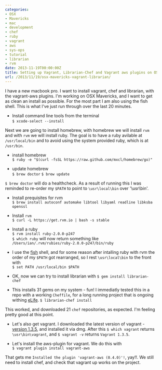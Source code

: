 ```yaml
---
categories:
- OSX
- Mavericks
- mac
- development
- chef
- ruby
- vagrant
- aws
- sys-ops
- tutorial
- librarian
- rvm
date: 2013-11-19T00:00:00Z
title: Setting up Vagrant, Librarian-Chef and Vagrant aws plugins on OSX Mavericks.
url: /2013/11/19/osx-mavericks-vagrant-librarian/
---
```


I have a new macbook pro. I want to install vagrant, chef and librarian, with the vagrant-aws plugins. I'm working on OSX Mavericks, and I want to get as clean an install as possible. For the most part I am also using the fish shell. This is what I've just run through over the last 20 minutes. 

- Install command line tools from the terminal  
	`$ xcode-select --install`

Next we are going to install homebrew, with homebrew we will install `rvm` and with `rvm` we will install ruby. The goal is to have a ruby avilable at `/usr/local/bin` and to avoid using the system provided ruby, which is at `/usr/bin`.

- install homebrew  
	`$ ruby -e "$(curl -fsSL https://raw.github.com/mxcl/homebrew/go)"`

- update homebrew  
	`$ brew doctor`
	`$ brew update`

`$ brew doctor` will do a healthcheck. As a result of running this I was reminded to re-order my `$PATH` to point to `\usr\local\bin` over '\usr\bin'.

- Install prequisites for rvm  
	`$ brew install autoconf automake libtool libyaml readline libksba openssl`

- Install `rvm`  
	`$ curl -L https://get.rvm.io | bash -s stable`

- Install a ruby  
	`$ rvm install ruby-2.0.0-p247`   
	`$ which ruby` will now return something like `/Users/ian/.rvm/rubies/ruby-2.0.0-p247/bin/ruby`

- I use the [fish](http://fishshell.com) shell, and for some reason after intalling ruby with rvm the order of my `$PATH` got rearranged, so I rest `\usr\local\bin` to the front with   
	`$ set PATH /usr/local/bin $PATH`

- OK, now we can try to install librarian with
	`$ gem install librarian-chef`

- This installs 31 gems on my system - fun! I immediatly tested this in a repo with a working `Cheffile`, for a long running project that is ongoing withing [eLife](http://elife.elifesciences.org). 
	`$ librarian-chef install` 

This worked, and downloaded 21 `chef` repositories, as expected. I'm feeling pretty good at this point.   

- Let's also get vagrant. I downloaded the latest version of vagrant - [version 1.3.5](http://downloads.vagrantup.com/tags/v1.3.5), and installed it via dmg. 
After this `$ which vagrant` returns `\usr\bin\vagrant`, and `$ vagrant -v` returns `Vagrant 1.3.5`.  

- Let's install the aws-plugin for vagrant. We do this with   
	`$ vagrant plugin install vagrant-aws`

That gets me `Installed the plugin 'vagrant-aws (0.4.0)'!`, yay!!. We still need to install chef, and check that vagrant up works on the project. 







